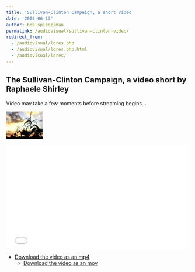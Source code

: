 ```yaml
---
title: 'Sullivan-Clinton Campaign, a short video'
date: '2005-06-13'
author: bob-spiegelman
permalink: /audiovisual/sullivan-clinton-video/
redirect_from:
  - /audiovisual/lores.php
  - /audiovisual/lores.php.html
  - /audiovisual/lores/
---
```

## The Sullivan-Clinton Campaign, a video short by Raphaele Shirley

Video may take a few moments before streaming begins...

[![The Sullivan-Clinton Campaign, a video short](/images/thumbs/thumbgw.jpg)](/videos/sc540.mp4)

<style>.embed-container { position: relative; padding-bottom: 56.25%; height: 0; overflow: hidden; max-width: 100%; } .embed-container iframe, .embed-container object, .embed-container embed { position: absolute; top: 0; left: 0; width: 100%; height: 100%; }</style><div class='embed-container'><iframe src='/videos/sc540.mp4' width="540" height="360" style='border:0'></iframe></div>


  - [Download the video as an mp4](/videos/sc540.mp4)
	- [Download the video as an mov](/videos/sc540.mov)
